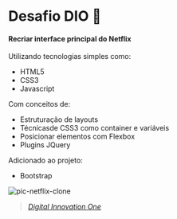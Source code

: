 ﻿# Desafio DIO :rocket:

#### Recriar interface principal do Netflix

Utilizando tecnologias simples como:
- HTML5
- CSS3
- Javascript

Com conceitos de:
- Estruturação de layouts
-  Técnicasde CSS3 como container e variáveis
- Posicionar elementos com Flexbox
- Plugins JQuery

Adicionado ao projeto:
- Bootstrap

![pic-netflix-clone](https://user-images.githubusercontent.com/89210954/165791716-1ce83617-1753-4028-9c99-0f797ecddf42.png)

> [_Digital Innovation One_](www.dio.me)



